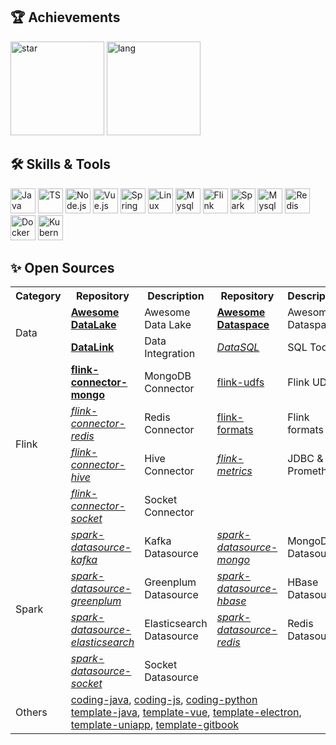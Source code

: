 <h2>🏆 Achievements</h2>
<div>
  <img height="150" src="https://github-readme-stats.vercel.app/api?username=jinsyin&show_icons=true&custom_title=GitHub%20Statistics"  alt="star"/>
  <img height="150" src="https://github-readme-stats.vercel.app/api/top-langs/?username=jinsyin&layout=compact&custom_title=Programming%20Languages" alt="lang" />
</div>


<h2>🛠 Skills & Tools</h2>
<p>
	<!-- https://github.com/devicons/devicon -->
	<!-- https://github.com/VectorLogoZone/vectorlogozone -->
	<img src="https://cdn.jsdelivr.net/gh/devicons/devicon@latest/icons/java/java-original.svg" alt="Java" width="40" height="40"  />
	<img src="https://www.vectorlogo.zone/logos/typescriptlang/typescriptlang-icon.svg" alt="TS" width="40" height="40" />
	<img src="https://www.vectorlogo.zone/logos/nodejs/nodejs-icon.svg" alt="Node.js" width="40" height="40" />
	<img src="https://www.vectorlogo.zone/logos/vuejs/vuejs-icon.svg" alt="Vue.js" width="40" height="40" />
	<img src="https://www.vectorlogo.zone/logos/springio/springio-icon.svg" alt="Spring" width="40" height="40" />
	<img src="https://www.vectorlogo.zone/logos/linux/linux-icon.svg" alt="Linux" width="40" height="40" />
	<img src="https://www.vectorlogo.zone/logos/apache_hadoop/apache_hadoop-icon.svg" alt="Mysql" width="40" height="40" />
	<img src="https://www.vectorlogo.zone/logos/apache_flink/apache_flink-ar21.svg" alt="Flink" width="40" height="40" />
	<img src="https://www.vectorlogo.zone/logos/apache_spark/apache_spark-icon.svg" alt="Spark" width="40" height="40" />
	<img src="https://www.vectorlogo.zone/logos/mysql/mysql-icon.svg" alt="Mysql" width="40" height="40" />
	<img src="https://www.vectorlogo.zone/logos/redis/redis-icon.svg" alt="Redis" width="40" height="40" />
	<img src="https://www.vectorlogo.zone/logos/docker/docker-icon.svg" alt="Docker" width="40" height="40" />
	<img src="https://www.vectorlogo.zone/logos/kubernetes/kubernetes-icon.svg" alt="Kubernetes" width="40" height="40" />
</p>


<h2>✨ Open Sources</h2>
<table>
    <tr>
        <th><b>Category</b></th>
        <th><b>Repository</b></th>
        <th><b>Description</b></th>
	<th><b>Repository</b></th>
        <th><b>Description</b></th>
    </tr>
    <tr>
        <td rowspan="2">Data</td>
	<td><a href="https://github.com/jinsyin/awesome-datalake"><b>Awesome DataLake</b></a></td>
	<td>Awesome Data Lake</td>
	<td><a href="https://github.com/jinsyin/awesome-dataspace"><b>Awesome Dataspace</b></a></td>
	<td>Awesome Dataspace</td>
    </tr>
    <tr>
        <td><a href="https://github.com/JinsYin/datalink"><b>DataLink</b></a></td>
        <td>Data Integration</td>
	<td><a href="https://github.com/JinsYin/datasql"><i>DataSQL</i></a></td>
        <td>SQL Tools</td>
    </tr>
    <tr>
        <td rowspan="4">Flink</td>
        <td><a href="https://github.com/JinsYin/flink-connector-mongo"><b>flink-connector-mongo</b></a></td>
        <td>MongoDB Connector</td>
	<td><a href="https://github.com/JinsYin/flink-udfs">flink-udfs</a></td>
        <td>Flink UDFs</td>
    </tr>
    <tr>
        <td><a href="https://github.com/JinsYin/flink-connector-redis"><i>flink-connector-redis</i></a></td>
        <td>Redis Connector</td>
	<td><a href="https://github.com/JinsYin/flink-formats">flink-formats</a></td>
        <td>Flink formats</td>
    </tr>
    <tr>
        <td><a href="https://github.com/JinsYin/flink-connector-hive"><i>flink-connector-hive</i></a></td>
        <td>Hive Connector</td>
	<td><a href="https://github.com/JinsYin/flink-metrics"><i>flink-metrics</i></a></td>
        <td>JDBC & Prometheus</td>
    </tr>
    <tr>
        <td><a href="https://github.com/JinsYin/flink-connector-socket"><i>flink-connector-socket</i></a></td>
        <td>Socket Connector</td>
	<td></td>
        <td></td>
    </tr>
    <tr>
        <td rowspan="4">Spark</td>
        <td><a href="https://github.com/JinsYin/spark-datasource-kafka"><i>spark-datasource-kafka</i></a></td>
        <td>Kafka Datasource</td>
	<td><a href="https://github.com/JinsYin/spark-datasource-mongo"><i>spark-datasource-mongo</i></a></td>
        <td>MongoDB Datasource</td>
    </tr>
    <tr>
	<td><a href="https://github.com/JinsYin/spark-datasource-greenplum"><i>spark-datasource-greenplum</i></a></td>
        <td>Greenplum Datasource</td>
	<td><a href="https://github.com/JinsYin/spark-datasource-hbase"><i>spark-datasource-hbase</i></a></td>
        <td>HBase Datasource</td>
    </tr>
    <tr>
        <td><a href="https://github.com/JinsYin/spark-datasource-elasticsearch"><i>spark-datasource-elasticsearch</i></a></td>
        <td>Elasticsearch Datasource</td>
	<td><a href="https://github.com/JinsYin/spark-datasource-redis"><i>spark-datasource-redis</i></a></td>
        <td>Redis Datasource</td>
    </tr>
    <tr>
        <td><a href="https://github.com/JinsYin/spark-datasource-socket"><i>spark-datasource-socket</i></a></td>
        <td>Socket Datasource</td>
	<td></td>
        <td></td>
    </tr>
    <tr>
	<td rowspan="2">Others</td>
	<td colspan="4">
	   <a href="https://github.com/JinsYin/coding-java">coding-java</a><span>, </span>
	   <a href="https://github.com/JinsYin/coding-js">coding-js</a><span>, </span>
	   <a href="https://github.com/JinsYin/coding-python">coding-python</a>
	   <br/>
	   <a href="https://github.com/JinsYin/template-java">template-java</a><span>, </span>
	   <a href="https://github.com/JinsYin/template-vue">template-vue</a><span>, </span>
	   <a href="https://github.com/JinsYin/template-electron">template-electron</a><span>, </span>
	   <a href="https://github.com/JinsYin/template-uniapp">template-uniapp</a><span>, </span>
	   <a href="https://github.com/JinsYin/template-gitbook">template-gitbook</a>
	</td>
    </tr>
</table>
